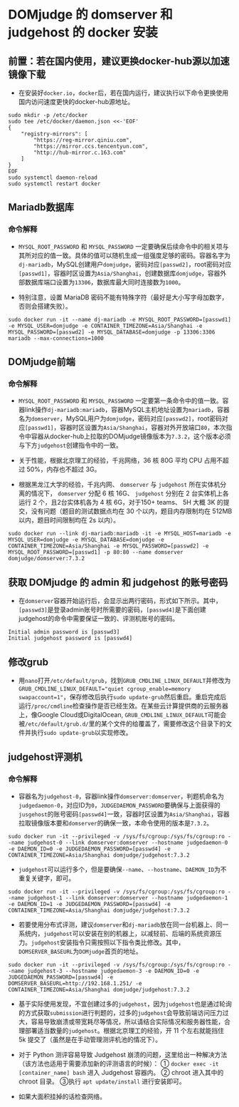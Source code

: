 # DOMjudge 的 domserver 和 judgehost 的 docker 安装



## 前置：若在国内使用，建议更换docker-hub源以加速镜像下载

- 在安装好`docker.io`，`docker`后，若在国内运行，建议执行以下命令更换使用国内访问速度更快的docker-hub源地址。

```shell
sudo mkdir -p /etc/docker
sudo tee /etc/docker/daemon.json <<-'EOF'
{
    "registry-mirrors": [
        "https://reg-mirror.qiniu.com",
        "https://mirror.ccs.tencentyun.com",
        "http://hub-mirror.c.163.com"
    ]
}
EOF
sudo systemctl daemon-reload
sudo systemctl restart docker
```





## Mariadb数据库

### 命令解释

- `MYSQL_ROOT_PASSWORD` 和 `MYSQL_PASSWORD` 一定要确保后续命令中的相关项与其所对应的值一致。具体的值可以随机生成一组强度足够的密码。容器名字为`dj-mariadb`，MySQL创建用户`domjudge`，密码对应`[passwd2]`，root密码对应`[passwd1]`，容器时区设置为`Asia/Shanghai`，创建数据库`domjudge`，容器外部数据库端口设置为`13306`，数据库最大同时连接数为`1000`。

- 特别注意，设置 MariaDB 密码不能有特殊字符（最好是大小写字母加数字，否则会搭建失败）。

```shell
sudo docker run -it --name dj-mariadb -e MYSQL_ROOT_PASSWORD=[passwd1] -e MYSQL_USER=domjudge -e CONTAINER_TIMEZONE=Asia/Shanghai -e MYSQL_PASSWORD=[passwd2] -e MYSQL_DATABASE=domjudge -p 13306:3306 mariadb --max-connections=1000
```





## DOMjudge前端

### 命令解释

- `MYSQL_ROOT_PASSWORD` 和 `MYSQL_PASSWORD` 一定要第一条命令中的值一致。容器link操作`dj-mariadb:mariadb`，容器MySQL主机地址设置为`mariadb`，容器名为`domserver`，MySQL用户为`domjudge`，密码对应`[passwd2]`，root密码对应`[passwd1]`，容器时区设置为`Asia/Shanghai`，容器对外开放端口`80`，本次指令中容器从docker-hub上拉取的DOMjudge镜像版本为`7.3.2`，这个版本必须与下方`judgehost`创建指令中的一致。

- 关于性能，根据北京理工的经验，千兆网络，36 核 80G 平均 CPU 占用不超过 50%，内存也不超过 3G。
- 根据黑龙江大学的经验，千兆内网、 `domserver` 与 `judgehost` 所在实体机分离的情况下， `domserver` 分配 6 核 16G、 `judgehost` 分别在 2 台实体机上各运行 2 个，且2台实体机各为 4 核 6G，对于150+ teams、 5H 大概 3K 的提交，没有问题（题目的测试数据点均在 30 个以内，题目内存限制均在 512MB 以内，题目时间限制均在 2s 以内）。

```shell
sudo docker run --link dj-mariadb:mariadb -it -e MYSQL_HOST=mariadb -e MYSQL_USER=domjudge -e MYSQL_DATABASE=domjudge -e CONTAINER_TIMEZONE=Asia/Shanghai -e MYSQL_PASSWORD=[passwd2] -e MYSQL_ROOT_PASSWORD=[passwd1] -p 80:80 --name domserver domjudge/domserver:7.3.2
```





## 获取 DOMjudge 的 admin 和 judgehost 的账号密码

- 在`domserver`容器开始运行后，会显示出两行密码，形式如下所示。其中，`[passwd3]`是登录admin账号时所需要的密码，`[passwd4]`是下面创建judgehost的命令中需要保证一致的、评测机账号的密码。

```shell
Initial admin password is [passwd3]
Initial judgehost password is [passwd4]
```





## 修改grub

- 用`nano`打开`/etc/default/grub`，找到`GRUB_CMDLINE_LINUX_DEFAULT`并修改为`GRUB_CMDLINE_LINUX_DEFAULT="quiet cgroup_enable=memory swapaccount=1"`，保存修改后执行`sudo update-grub`然后重启。重启完成后运行`/proc/cmdline`检查操作是否已经生效。在某些云计算提供商的云服务器上，像Google Cloud或DigitalOcean, `GRUB_CMDLINE_LINUX_DEFAULT`可能会被`/etc/default/grub.d/`里的某个文件的给覆盖了，需要修改这个目录下的文件并执行`sudo update-grub`以实现修改。





## judgehost评测机

### 命令解释

- 容器名为`judgehost-0`，容器link操作`domserver:domserver`，判题机命名为`judgedaemon-0`，对应ID为`0`，`JUDGEDAEMON_PASSWORD`要确保与上面获得的`jusgehost`的账号密码`[passwd4]`一致，容器时区设置为`Asia/Shanghai`，容器拉取镜像版本要和`domserver`的确保一致，本命令使用的版本是`7.3.2`。

```shell
sudo docker run -it --privileged -v /sys/fs/cgroup:/sys/fs/cgroup:ro --name judgehost-0 --link domserver:domserver --hostname judgedaemon-0 -e DAEMON_ID=0 -e JUDGEDAEMON_PASSWORD=[passwd4] -e CONTAINER_TIMEZONE=Asia/Shanghai domjudge/judgehost:7.3.2
```

- `judgehost`可以运行多个，但是要确保`--name`、`--hostname`、`DAEMON_ID`为不重复关键字，即可。

```shell
sudo docker run -it --privileged -v /sys/fs/cgroup:/sys/fs/cgroup:ro --name judgehost-1 --link domserver:domserver --hostname judgedaemon-1 -e DAEMON_ID=1 -e JUDGEDAEMON_PASSWORD=[passwd4] -e CONTAINER_TIMEZONE=Asia/Shanghai domjudge/judgehost:7.3.2
```

- 若要使用分布式评测，建议`domserver`和`dj-mariadb`放在同一台机器上、同一系统内，`judgehost`可以安装在别的机器上，以减轻前、后端的系统资源压力。`judgehost`安装指令只需按照以下指令类比修改。其中，`DOMSERVER_BASEURL`为`DOMjudge`首页的地址。

```shell
sudo docker run -it --privileged -v /sys/fs/cgroup:/sys/fs/cgroup:ro --name judgehost-3 --hostname judgedaemon-3 -e DAEMON_ID=0 -e JUDGEDAEMON_PASSWORD=[passwd4] -e DOMSERVER_BASEURL=http://192.168.1.251/ -e CONTAINER_TIMEZONE=Asia/Shanghai domjudge/judgehost:7.3.2
```

- 基于实际使用发现，不宜创建过多的`judgehost`，因为`judgehost`也是通过轮询的方式获取`submission`进行判题的，过多的`judgehost`会导致前端访问压力过大，容易导致崩溃或带宽耗尽等情况，所以请结合实际情况和服务器性能，合理部署适当数量的`judgehost`。根据北京理工的经验，开 11 个左右就能挡住 5k 提交了（虽然是在手动管理测评机池的情况下）。

- 对于 Python 测评容易导致 Judgehost 崩溃的问题，这里给出一种解决方法（该方法也适用于需要添加新的评测语言的时候）： ① `docker exec -it [container_name] bash` 进入 Judgehost 容器内。 ② chroot 进入其中的 chroot 目录。 ③执行 `apt update/install` 进行安装即可。

- 如果大面积挂掉的话检查网络。

